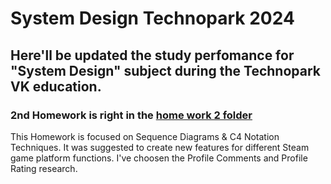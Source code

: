 # System Design Technopark 2024

## Here'll be updated the study perfomance for "System Design" subject during the Technopark VK education. 

### 2nd Homework is right in the [home work 2 folder](HW2_SD)

This Homework is focused on Sequence Diagrams & C4 Notation Techniques. It was suggested to create new features for different Steam game platform functions. I've choosen the Profile Comments and Profile Rating research.  
